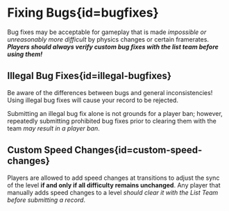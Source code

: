 <div class='panel fade js-scroll-anim' data-anim='fade'>

# Fixing Bugs{id=bugfixes}

Bug fixes may be acceptable for gameplay that is made _impossible or unreasonably more difficult_ by physics changes or certain framerates. **_Players should always verify custom bug fixes with the list team before using them!_**

## Illegal Bug Fixes{id=illegal-bugfixes}

Be aware of the differences between bugs and general inconsistencies! Using illegal bug fixes will cause your record to be rejected.

Submitting an illegal bug fix alone is not grounds for a player ban; however, repeatedly submitting prohibited bug fixes prior to clearing them with the team _may result in a player ban_.

## Custom Speed Changes{id=custom-speed-changes}

Players are allowed to add speed changes at transitions to adjust the sync of the level **if and only if all difficulty remains unchanged**. Any player that manually adds speed changes to a level _should clear it with the List Team before submitting a record_.

</div>
